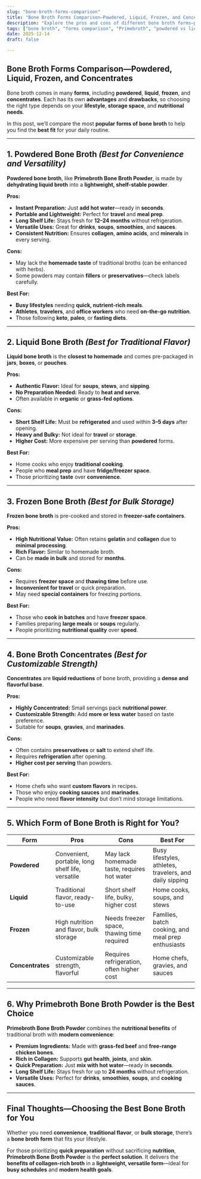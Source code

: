 ```yaml
---
slug: "bone-broth-forms-comparison"
title: "Bone Broth Forms Comparison—Powdered, Liquid, Frozen, and Concentrates"
description: "Explore the pros and cons of different bone broth forms—powdered, liquid, frozen, and concentrates—to help you choose the best option for your health and lifestyle."
tags: ["bone broth", "forms comparison", "Primebroth", "powdered vs liquid bone broth"]
date: 2025-12-14
draft: false

---
```


## Bone Broth Forms Comparison—Powdered, Liquid, Frozen, and Concentrates  
Bone broth comes in many **forms**, including **powdered**, **liquid**, **frozen**, and **concentrates**. Each has its own **advantages** and **drawbacks**, so choosing the right type depends on your **lifestyle**, **storage space**, and **nutritional needs**.  

In this post, we’ll compare the most **popular forms of bone broth** to help you find the **best fit** for your daily routine.  

---

## **1. Powdered Bone Broth** *(Best for Convenience and Versatility)*  
**Powdered bone broth**, like **Primebroth Bone Broth Powder**, is made by **dehydrating liquid broth** into a **lightweight, shelf-stable powder**.  

**Pros:**  
- **Instant Preparation:** Just **add hot water**—ready in **seconds**.  
- **Portable and Lightweight:** Perfect for **travel** and **meal prep**.  
- **Long Shelf Life:** Stays fresh for **12–24 months** without refrigeration.  
- **Versatile Uses:** Great for **drinks**, **soups**, **smoothies**, and **sauces**.  
- **Consistent Nutrition:** Ensures **collagen**, **amino acids**, and **minerals** in every serving.  

**Cons:**  
- May lack the **homemade taste** of traditional broths (can be enhanced with herbs).  
- Some powders may contain **fillers** or **preservatives**—check labels carefully.  

**Best For:**  
- **Busy lifestyles** needing **quick, nutrient-rich meals**.  
- **Athletes**, **travelers**, and **office workers** who need **on-the-go nutrition**.  
- Those following **keto**, **paleo**, or **fasting diets**.  

---

## **2. Liquid Bone Broth** *(Best for Traditional Flavor)*  
**Liquid bone broth** is the **closest to homemade** and comes pre-packaged in **jars**, **boxes**, or **pouches**.  

**Pros:**  
- **Authentic Flavor:** Ideal for **soups**, **stews**, and **sipping**.  
- **No Preparation Needed:** Ready to **heat and serve**.  
- Often available in **organic** or **grass-fed options**.  

**Cons:**  
- **Short Shelf Life:** Must be **refrigerated** and used within **3–5 days** after opening.  
- **Heavy and Bulky:** Not ideal for **travel** or **storage**.  
- **Higher Cost:** More expensive per serving than **powdered** forms.  

**Best For:**  
- Home cooks who enjoy **traditional cooking**.  
- People who **meal prep** and have **fridge/freezer space**.  
- Those prioritizing **taste** over **convenience**.  

---

## **3. Frozen Bone Broth** *(Best for Bulk Storage)*  
**Frozen bone broth** is pre-cooked and stored in **freezer-safe containers**.  

**Pros:**  
- **High Nutritional Value:** Often retains **gelatin** and **collagen** due to **minimal processing**.  
- **Rich Flavor:** Similar to homemade broth.  
- Can be **made in bulk** and stored for **months**.  

**Cons:**  
- Requires **freezer space** and **thawing time** before use.  
- **Inconvenient for travel** or quick preparation.  
- May need **special containers** for freezing portions.  

**Best For:**  
- Those who **cook in batches** and have **freezer space**.  
- Families preparing **large meals** or **soups** regularly.  
- People prioritizing **nutritional quality** over **speed**.  

---

## **4. Bone Broth Concentrates** *(Best for Customizable Strength)*  
**Concentrates** are **liquid reductions** of bone broth, providing a **dense and flavorful base**.  

**Pros:**  
- **Highly Concentrated:** Small servings pack **nutritional power**.  
- **Customizable Strength:** Add **more or less water** based on taste preference.  
- Suitable for **soups**, **gravies**, and **marinades**.  

**Cons:**  
- Often contains **preservatives** or **salt** to extend shelf life.  
- Requires **refrigeration** after opening.  
- **Higher cost per serving** than powders.  

**Best For:**  
- Home chefs who want **custom flavors** in recipes.  
- Those who enjoy **cooking sauces** and **marinades**.  
- People who need **flavor intensity** but don’t mind storage limitations.  

---

## **5. Which Form of Bone Broth is Right for You?**  

| **Form**             | **Pros**                                             | **Cons**                                         | **Best For**                                              |
|----------------------|-----------------------------------------------------|-------------------------------------------------|----------------------------------------------------------|
| **Powdered**         | Convenient, portable, long shelf life, versatile     | May lack homemade taste, requires hot water     | Busy lifestyles, athletes, travelers, and daily sipping   |
| **Liquid**           | Traditional flavor, ready-to-use                     | Short shelf life, bulky, higher cost            | Home cooks, soups, and stews                              |
| **Frozen**           | High nutrition and flavor, bulk storage              | Needs freezer space, thawing time required      | Families, batch cooking, and meal prep enthusiasts        |
| **Concentrates**     | Customizable strength, flavorful                     | Requires refrigeration, often higher cost       | Home chefs, gravies, and sauces                           |

---

## **6. Why Primebroth Bone Broth Powder is the Best Choice**  
**Primebroth Bone Broth Powder** combines the **nutritional benefits** of traditional broth with **modern convenience**:  
- **Premium Ingredients:** Made with **grass-fed beef** and **free-range chicken bones**.  
- **Rich in Collagen:** Supports **gut health**, **joints**, and **skin**.  
- **Quick Preparation:** Just **mix with hot water**—ready in **seconds**.  
- **Long Shelf Life:** Stays fresh for up to **24 months** without refrigeration.  
- **Versatile Uses:** Perfect for **drinks**, **smoothies**, **soups**, and **cooking sauces**.  

---

## **Final Thoughts—Choosing the Best Bone Broth for You**  
Whether you need **convenience**, **traditional flavor**, or **bulk storage**, there’s a **bone broth form** that fits your lifestyle.  

For those prioritizing **quick preparation** without sacrificing **nutrition**, **Primebroth Bone Broth Powder** is the **perfect solution**. It delivers the **benefits of collagen-rich broth** in a **lightweight, versatile form**—ideal for **busy schedules** and **modern health goals**.  
